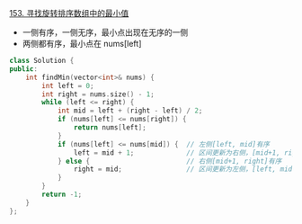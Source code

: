 [153. 寻找旋转排序数组中的最小值](https://leetcode-cn.com/problems/find-minimum-in-rotated-sorted-array/)

- 一侧有序，一侧无序，最小点出现在无序的一侧
- 两侧都有序，最小点在 nums[left]

```c++
class Solution {
public:
    int findMin(vector<int>& nums) {
        int left = 0;
        int right = nums.size() - 1;
        while (left <= right) {
            int mid = left + (right - left) / 2;
            if (nums[left] <= nums[right]) {
                return nums[left];
            }
            if (nums[left] <= nums[mid]) {  // 左侧[left, mid]有序
                left = mid + 1;             // 区间更新为右侧，[mid+1, right]
            } else {                        // 右侧[mid+1, right]有序
                right = mid;                // 区间更新为左侧，[left, mid]
            }
        }
        return -1;
    }
};
```


